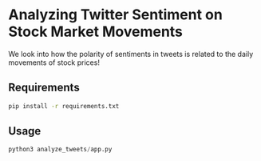 # Analyzing Twitter Sentiment on Stock Market Movements
We look into how the polarity of sentiments in tweets is 
related to the daily movements of stock prices!

## Requirements
```bash
pip install -r requirements.txt
```

## Usage
```python
python3 analyze_tweets/app.py
```